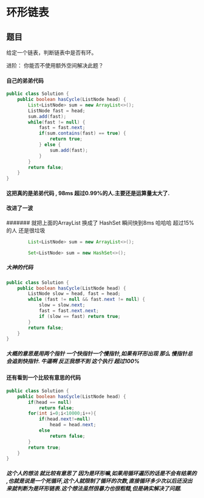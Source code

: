 # 环形链表
## 题目
给定一个链表，判断链表中是否有环。

进阶：
你能否不使用额外空间解决此题？


#### 自己的弟弟代码
```java
public class Solution {
    public boolean hasCycle(ListNode head) {
        List<ListNode> sum = new ArrayList<>();
        ListNode fast = head;
        sum.add(fast);
        while(fast != null) {
            fast = fast.next;
            if(sum.contains(fast) == true) {
                return true;
            } else {
                sum.add(fast);
            }
        }
        return false;
    }
}
```
#### 这把真的是弟弟代码 , 98ms 超过0.99%的人.主要还是运算量太大了.

#### 改进了一波  
####### 就把上面的ArrayList 换成了 HashSet  瞬间快到8ms 哈哈哈  超过15%的人  还是很垃圾
```Java
        List<ListNode> sum = new ArrayList<>();
```
```Java
        Set<ListNode> sum = new HashSet<>();
```

##### 大神的代码

```java
public class Solution {
    public boolean hasCycle(ListNode head) {
        ListNode slow = head, fast = head;
        while (fast != null && fast.next != null) {
            slow = slow.next;
            fast = fast.next.next;
            if (slow == fast) return true;
        }
        return false;
    }
}
```

##### 大概的意思是用两个指针  一个快指针一个慢指针,如果有环形出现 那么 慢指针总会追到快指针. 牛逼啊  反正我想不到  这个执行 超过100%

#### 还有看到一个比较有意思的代码
```java
public class Solution {
    public boolean hasCycle(ListNode head) {
        if(head == null)
            return false;
        for(int i=0;i<10000;i++){
            if(head.next!=null)
                head = head.next;
            else
                return false;
        }
        return true;
    }
}
```

##### 这个人的想法 就比较有意思了  因为是环形嘛,如果用循环遍历的话是不会有结果的 ,也就是说是一个死循环,这个人就限制了循环的次数,直接循环多少次以后还没出来就判断为是环形链表.这个想法虽然很暴力也很粗糙,但是确实解决了问题.
